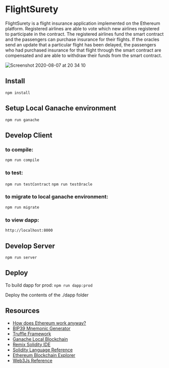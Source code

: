 # FlightSurety

FlightSurety is a flight insurance application implemented on the Ethereum platform. Registered airlines are able to vote which new airlines registered to participate in the contract. The registered airlines fund the smart contract and the passengers can purchase insurance for their flights. If the oracles send an update that a particular flight has been delayed, the passengers who had purchased insurance for that flight through the smart contract are compensated and are able to withdraw their funds from the smart contract.

![Screenshot 2020-08-07 at 20 34 10](https://user-images.githubusercontent.com/17296281/89681828-9bbe2500-d8ed-11ea-9caf-6bc446252bd8.png)

## Install

`npm install`

## Setup Local Ganache environment
`npm run ganache`

## Develop Client

 ### to compile: 
`npm run compile`

### to test:
`npm run testContract`
`npm run testOracle`

### to migrate to local ganache environment:
`npm run migrate`

### to view dapp:

`http://localhost:8000`

## Develop Server

`npm run server`

## Deploy

To build dapp for prod:
`npm run dapp:prod`

Deploy the contents of the ./dapp folder


## Resources

* [How does Ethereum work anyway?](https://medium.com/@preethikasireddy/how-does-ethereum-work-anyway-22d1df506369)
* [BIP39 Mnemonic Generator](https://iancoleman.io/bip39/)
* [Truffle Framework](http://truffleframework.com/)
* [Ganache Local Blockchain](http://truffleframework.com/ganache/)
* [Remix Solidity IDE](https://remix.ethereum.org/)
* [Solidity Language Reference](http://solidity.readthedocs.io/en/v0.4.24/)
* [Ethereum Blockchain Explorer](https://etherscan.io/)
* [Web3Js Reference](https://github.com/ethereum/wiki/wiki/JavaScript-API)
